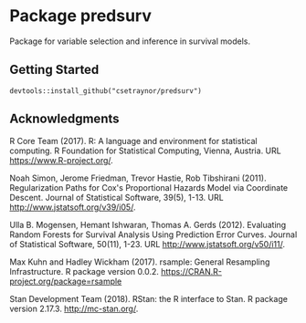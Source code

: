 # Package predsurv

Package for variable selection and inference in survival models.

## Getting Started

```
devtools::install_github("csetraynor/predsurv")
```

## Acknowledgments
R Core Team (2017). R: A language and environment for statistical
  computing. R Foundation for Statistical Computing, Vienna, Austria.
  URL https://www.R-project.org/.

Noah Simon, Jerome Friedman, Trevor Hastie, Rob Tibshirani (2011).
  Regularization Paths for Cox's Proportional Hazards Model via
  Coordinate Descent. Journal of Statistical Software, 39(5), 1-13. URL
  http://www.jstatsoft.org/v39/i05/.

Ulla B. Mogensen, Hemant Ishwaran, Thomas A. Gerds (2012). Evaluating
  Random Forests for Survival Analysis Using Prediction Error Curves.
  Journal of Statistical Software, 50(11), 1-23. URL
  http://www.jstatsoft.org/v50/i11/.

Max Kuhn and Hadley Wickham (2017). rsample: General Resampling
  Infrastructure. R package version 0.0.2.
  https://CRAN.R-project.org/package=rsample
  
Stan Development Team (2018). RStan: the R interface to Stan. R
  package version 2.17.3. http://mc-stan.org/.




